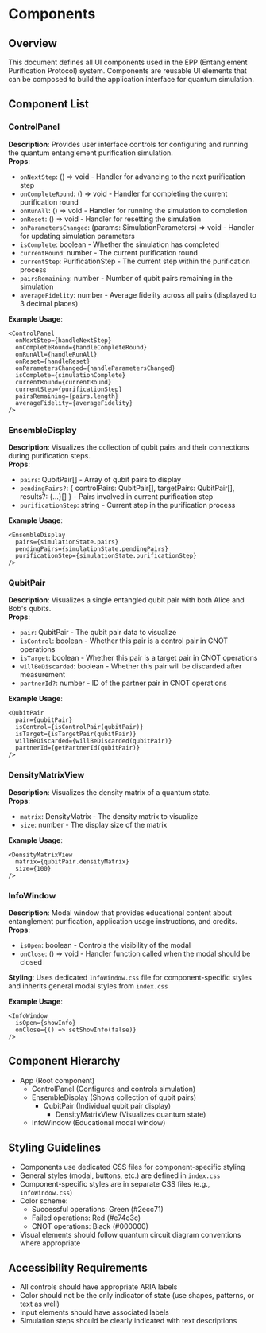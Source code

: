 # Components

## Overview
This document defines all UI components used in the EPP (Entanglement Purification Protocol) system. Components are reusable UI elements that can be composed to build the application interface for quantum simulation.

## Component List

### ControlPanel
**Description**: Provides user interface controls for configuring and running the quantum entanglement purification simulation.  
**Props**:
- `onNextStep`: () => void - Handler for advancing to the next purification step
- `onCompleteRound`: () => void - Handler for completing the current purification round
- `onRunAll`: () => void - Handler for running the simulation to completion
- `onReset`: () => void - Handler for resetting the simulation
- `onParametersChanged`: (params: SimulationParameters) => void - Handler for updating simulation parameters
- `isComplete`: boolean - Whether the simulation has completed
- `currentRound`: number - The current purification round
- `currentStep`: PurificationStep - The current step within the purification process
- `pairsRemaining`: number - Number of qubit pairs remaining in the simulation
- `averageFidelity`: number - Average fidelity across all pairs (displayed to 3 decimal places)

**Example Usage**:
```tsx
<ControlPanel
  onNextStep={handleNextStep}
  onCompleteRound={handleCompleteRound}
  onRunAll={handleRunAll}
  onReset={handleReset}
  onParametersChanged={handleParametersChanged}
  isComplete={simulationComplete}
  currentRound={currentRound}
  currentStep={purificationStep}
  pairsRemaining={pairs.length}
  averageFidelity={averageFidelity}
/>
```

### EnsembleDisplay
**Description**: Visualizes the collection of qubit pairs and their connections during purification steps.  
**Props**:
- `pairs`: QubitPair[] - Array of qubit pairs to display
- `pendingPairs?`: { controlPairs: QubitPair[], targetPairs: QubitPair[], results?: {...}[] } - Pairs involved in current purification step
- `purificationStep`: string - Current step in the purification process

**Example Usage**:
```tsx
<EnsembleDisplay
  pairs={simulationState.pairs}
  pendingPairs={simulationState.pendingPairs}
  purificationStep={simulationState.purificationStep}
/>
```

### QubitPair
**Description**: Visualizes a single entangled qubit pair with both Alice and Bob's qubits.  
**Props**:
- `pair`: QubitPair - The qubit pair data to visualize
- `isControl`: boolean - Whether this pair is a control pair in CNOT operations
- `isTarget`: boolean - Whether this pair is a target pair in CNOT operations
- `willBeDiscarded`: boolean - Whether this pair will be discarded after measurement
- `partnerId?`: number - ID of the partner pair in CNOT operations

**Example Usage**:
```tsx
<QubitPair
  pair={qubitPair}
  isControl={isControlPair(qubitPair)}
  isTarget={isTargetPair(qubitPair)}
  willBeDiscarded={willBeDiscarded(qubitPair)}
  partnerId={getPartnerId(qubitPair)}
/>
```

### DensityMatrixView
**Description**: Visualizes the density matrix of a quantum state.  
**Props**:
- `matrix`: DensityMatrix - The density matrix to visualize
- `size`: number - The display size of the matrix

**Example Usage**:
```tsx
<DensityMatrixView
  matrix={qubitPair.densityMatrix}
  size={100}
/>
```

### InfoWindow
**Description**: Modal window that provides educational content about entanglement purification, application usage instructions, and credits.  
**Props**:
- `isOpen`: boolean - Controls the visibility of the modal
- `onClose`: () => void - Handler function called when the modal should be closed

**Styling**: Uses dedicated `InfoWindow.css` file for component-specific styles and inherits general modal styles from `index.css`

**Example Usage**:
```tsx
<InfoWindow
  isOpen={showInfo}
  onClose={() => setShowInfo(false)}
/>
```

## Component Hierarchy
- App (Root component)
  - ControlPanel (Configures and controls simulation)
  - EnsembleDisplay (Shows collection of qubit pairs)
    - QubitPair (Individual qubit pair display)
      - DensityMatrixView (Visualizes quantum state)
  - InfoWindow (Educational modal window)

## Styling Guidelines
- Components use dedicated CSS files for component-specific styling
- General styles (modal, buttons, etc.) are defined in `index.css`
- Component-specific styles are in separate CSS files (e.g., `InfoWindow.css`)
- Color scheme:
  - Successful operations: Green (#2ecc71)
  - Failed operations: Red (#e74c3c)
  - CNOT operations: Black (#000000)
- Visual elements should follow quantum circuit diagram conventions where appropriate

## Accessibility Requirements
- All controls should have appropriate ARIA labels
- Color should not be the only indicator of state (use shapes, patterns, or text as well)
- Input elements should have associated labels
- Simulation steps should be clearly indicated with text descriptions 